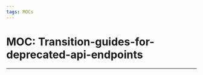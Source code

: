 ```yaml
---
tags: MOCs
---
```


# MOC: Transition-guides-for-deprecated-api-endpoints

---

```folder-index-content
```
